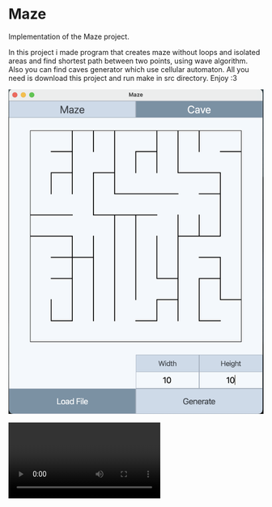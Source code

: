 # Maze

Implementation of the Maze project.

In this project i made program that creates maze without loops and isolated areas and find shortest path between two points, using wave algorithm.
Also you can find caves generator which use cellular automaton.
All you need is download this project and run make in src directory. Enjoy :3

![Maze](/materials/%D0%A1%D0%BD%D0%B8%D0%BC%D0%BE%D0%BA%20%D1%8D%D0%BA%D1%80%D0%B0%D0%BD%D0%B0%202022-11-21%20%D0%B2%2012.37.15%20PM.png)

![Maze](/materials/screencast.mov)
